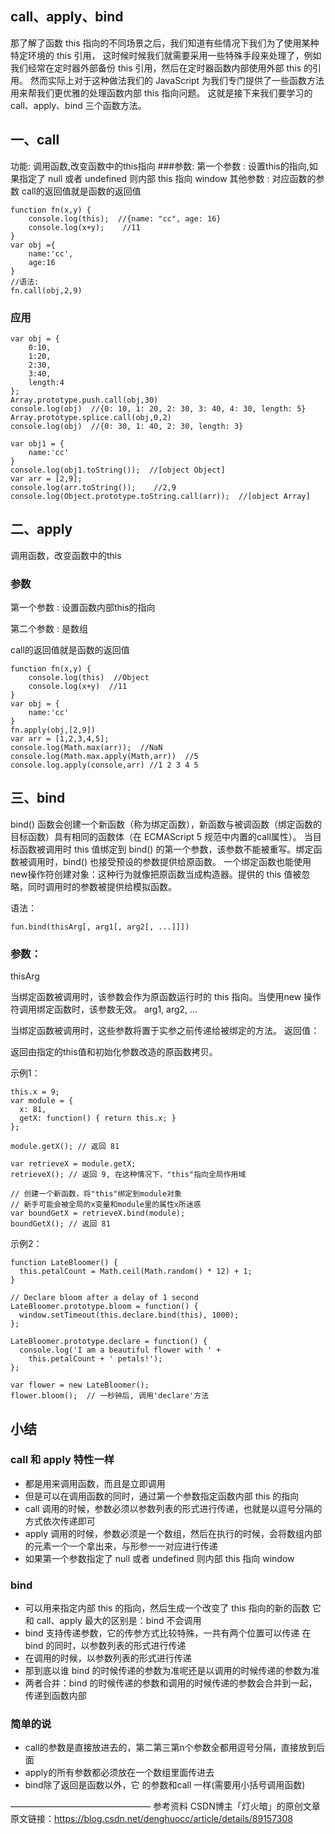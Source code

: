 ## call、apply、bind
那了解了函数 this 指向的不同场景之后，我们知道有些情况下我们为了使用某种特定环境的 this 引用，
这时候时候我们就需要采用一些特殊手段来处理了，例如我们经常在定时器外部备份 this 引用，然后在定时器函数内部使用外部 this 的引用。
然而实际上对于这种做法我们的 JavaScript 为我们专门提供了一些函数方法用来帮我们更优雅的处理函数内部 this 指向问题。
这就是接下来我们要学习的 call、apply、bind 三个函数方法。

## 一、call
功能: 调用函数,改变函数中的this指向
###参数:
第一个参数 : 设置this的指向,如果指定了 null 或者 undefined 则内部 this 指向 window
其他参数 : 对应函数的参数
call的返回值就是函数的返回值
```
function fn(x,y) {
    console.log(this);  //{name: "cc", age: 16}
    console.log(x+y);    //11
}
var obj ={
    name:'cc',
    age:16
}
//语法:
fn.call(obj,2,9)  
```
### 应用
```
var obj = {
    0:10,
    1:20,
    2:30,
    3:40,
    length:4
};
Array.prototype.push.call(obj,30)
console.log(obj)  //{0: 10, 1: 20, 2: 30, 3: 40, 4: 30, length: 5}
Array.prototype.splice.call(obj,0,2)
console.log(obj)  //{0: 30, 1: 40, 2: 30, length: 3}

var obj1 = {
    name:'cc'
}
console.log(obj1.toString());  //[object Object]
var arr = [2,9];
console.log(arr.toString());    //2,9
console.log(Object.prototype.toString.call(arr));  //[object Array]
```
## 二、apply
调用函数，改变函数中的this
### 参数
第一个参数 : 设置函数内部this的指向

第二个参数 : 是数组

call的返回值就是函数的返回值
```
function fn(x,y) {
    console.log(this)  //Object
    console.log(x+y)  //11
}
var obj = { 
    name:'cc'
}
fn.apply(obj,[2,9])
var arr = [1,2,3,4,5];
console.log(Math.max(arr));  //NaN
console.log(Math.max.apply(Math,arr))  //5
console.log.apply(console,arr) //1 2 3 4 5
```
## 三、bind
bind() 函数会创建一个新函数（称为绑定函数），新函数与被调函数（绑定函数的目标函数）具有相同的函数体（在 ECMAScript 5 规范中内置的call属性）。
当目标函数被调用时 this 值绑定到 bind() 的第一个参数，该参数不能被重写。绑定函数被调用时，bind() 也接受预设的参数提供给原函数。
一个绑定函数也能使用new操作符创建对象：这种行为就像把原函数当成构造器。提供的 this 值被忽略，同时调用时的参数被提供给模拟函数。

语法：
```
fun.bind(thisArg[, arg1[, arg2[, ...]]])
```
### 参数：

thisArg

当绑定函数被调用时，该参数会作为原函数运行时的 this 指向。当使用new 操作符调用绑定函数时，该参数无效。
arg1, arg2, …

当绑定函数被调用时，这些参数将置于实参之前传递给被绑定的方法。
返回值：

返回由指定的this值和初始化参数改造的原函数拷贝。

示例1：
```
this.x = 9; 
var module = {
  x: 81,
  getX: function() { return this.x; }
};

module.getX(); // 返回 81

var retrieveX = module.getX;
retrieveX(); // 返回 9, 在这种情况下，"this"指向全局作用域

// 创建一个新函数，将"this"绑定到module对象
// 新手可能会被全局的x变量和module里的属性x所迷惑
var boundGetX = retrieveX.bind(module);
boundGetX(); // 返回 81
```
示例2：
```
function LateBloomer() {
  this.petalCount = Math.ceil(Math.random() * 12) + 1;
}

// Declare bloom after a delay of 1 second
LateBloomer.prototype.bloom = function() {
  window.setTimeout(this.declare.bind(this), 1000);
};

LateBloomer.prototype.declare = function() {
  console.log('I am a beautiful flower with ' +
    this.petalCount + ' petals!');
};

var flower = new LateBloomer();
flower.bloom();  // 一秒钟后, 调用'declare'方法
```
## 小结
### call 和 apply 特性一样

- 都是用来调用函数，而且是立即调用
- 但是可以在调用函数的同时，通过第一个参数指定函数内部 this 的指向
- call 调用的时候，参数必须以参数列表的形式进行传递，也就是以逗号分隔的方式依次传递即可
- apply 调用的时候，参数必须是一个数组，然后在执行的时候，会将数组内部的元素一个一个拿出来，与形参一一对应进行传递
- 如果第一个参数指定了 null 或者 undefined 则内部 this 指向 window
### bind

- 可以用来指定内部 this 的指向，然后生成一个改变了 this 指向的新的函数
它和 call、apply 最大的区别是：bind 不会调用
- bind 支持传递参数，它的传参方式比较特殊，一共有两个位置可以传递
在 bind 的同时，以参数列表的形式进行传递
- 在调用的时候，以参数列表的形式进行传递
- 那到底以谁 bind 的时候传递的参数为准呢还是以调用的时候传递的参数为准
- 两者合并：bind 的时候传递的参数和调用的时候传递的参数会合并到一起，传递到函数内部
### 简单的说
- call的参数是直接放进去的，第二第三第n个参数全都用逗号分隔，直接放到后面
- apply的所有参数都必须放在一个数组里面传进去
- bind除了返回是函数以外，它 的参数和call 一样(需要用小括号调用函数)
  
————————————————
参考资料
CSDN博主「灯火暗」的原创文章
原文链接：https://blog.csdn.net/denghuocc/article/details/89157308